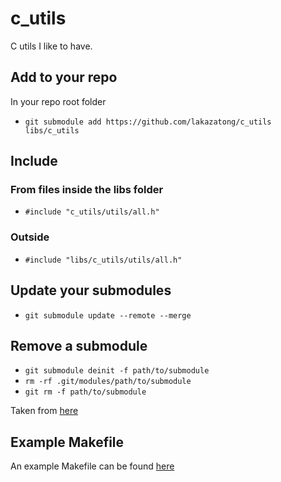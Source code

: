 # c_utils
C utils I like to have.
## Add to your repo
In your repo root folder
* `git submodule add https://github.com/lakazatong/c_utils libs/c_utils`
## Include
### From files inside the libs folder
* `#include "c_utils/utils/all.h"`
### Outside
* `#include "libs/c_utils/utils/all.h"`
## Update your submodules
* `git submodule update --remote --merge`
## Remove a submodule
* `git submodule deinit -f path/to/submodule`
* `rm -rf .git/modules/path/to/submodule`
* `git rm -f path/to/submodule`

Taken from [here](https://gist.github.com/myusuf3/7f645819ded92bda6677?permalink_comment_id=3915500#gistcomment-3915500)
## Example Makefile
An example Makefile can be found [here](https://github.com/lakazatong/beatmap_parser/blob/main/Makefile)
